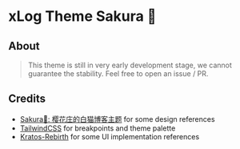 # xLog Theme Sakura 🌸

## About

> This theme is still in very early development stage, we cannot guarantee the stability. Feel free to open an issue / PR.

## Credits

- [Sakura🌸: 樱花庄的白猫博客主题](https://github.com/mashirozx/sakura) for some design references
- [TailwindCSS](https://tailwindcss.com) for breakpoints and theme palette
- [Kratos-Rebirth](https://github.com/Candinya/Kratos-Rebirth) for some UI implementation references
